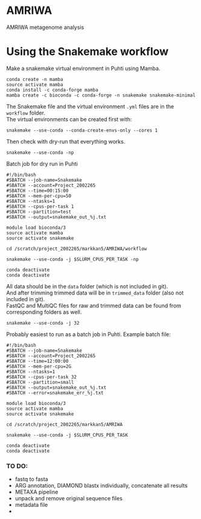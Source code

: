 # AMRIWA
AMRIWA metagenome analysis

# Using the Snakemake workflow

Make a snakemake virtual environment in Puhti using Mamba.
```
conda create -n mamba
source activate mamba
conda install -c conda-forge mamba
mamba create -c bioconda -c conda-forge -n snakemake snakemake-minimal
```

The Snakemake file and the virtual environment `.yml` files are in the `workflow` folder.  
The virtual environments can be created first with:
```
snakemake --use-conda --conda-create-envs-only --cores 1
```

Then check with dry-run that everything works.
```
snakemake --use-conda -np
```
Batch job for dry run in Puhti
```
#!/bin/bash
#SBATCH --job-name=Snakemake
#SBATCH --account=Project_2002265
#SBATCH --time=00:15:00
#SBATCH --mem-per-cpu=50
#SBATCH --ntasks=1
#SBATCH --cpus-per-task 1
#SBATCH --partition=test
#SBATCH --output=snakemake_out_%j.txt

module load bioconda/3
source activate mamba
source activate snakemake

cd /scratch/project_2002265/markkan5/AMRIWA/workflow

snakemake --use-conda -j $SLURM_CPUS_PER_TASK -np

conda deactivate
conda deactivate
```

All data should be in the `data` folder (which is not included in git).  
And after trimming trimmed data will be in `trimmed_data` folder (also not included in git).   
FastQC and MultiQC files for raw and trimmed data can be found from corresponding folders as well.
```
snakemake --use-conda -j 32
```

Probably easiest to run as a batch job in Puhti.
Example batch file:
```
#!/bin/bash
#SBATCH --job-name=Snakemake
#SBATCH --account=Project_2002265
#SBATCH --time=12:00:00
#SBATCH --mem-per-cpu=2G
#SBATCH --ntasks=1
#SBATCH --cpus-per-task 32
#SBATCH --partition=small
#SBATCH --output=snakemake_out_%j.txt
#SBATCH --error=snakemake_err_%j.txt

module load bioconda/3
source activate mamba
source activate snakemake

cd /scratch/project_2002265/markkan5/AMRIWA

snakemake --use-conda -j $SLURM_CPUS_PER_TASK

conda deactivate
conda deactivate
```


### TO DO:

- fastq to fasta 
- ARG annotation,  DIAMOND blastx individually, concatenate all results
- METAXA pipeline
- unpack and remove original sequence files
- metadata file
- 

